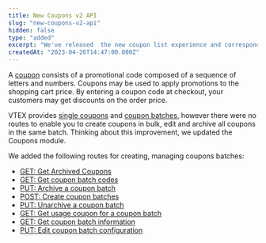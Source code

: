 ```yaml
---
title: New Coupons v2 API
slug: "new-coupons-v2-api"
hidden: false
type: "added"
excerpt: "We've released  the new coupon list experience and corresponding API that displays additional strategic information, and provides more settings when creating new coupons."
createdAt: "2023-04-26T14:47:00.000Z"
---
```


A [coupon](https://help.vtex.com/en/tutorial/cupons-beta--1aAEN3ADpz19ss5JCIEBdL) consists of a promotional code composed of a sequence of letters and numbers. Coupons may be used to apply promotions to the shopping cart price. By entering a coupon code at checkout, your customers may get discounts on the order price.

VTEX provides [single coupons](https://help.vtex.com/en/tutorial/coupons-beta--1aAEN3ADpz19ss5JCIEBdL#single-coupons) and [coupon batches](https://help.vtex.com/en/tutorial/coupons-beta--1aAEN3ADpz19ss5JCIEBdL#coupon-batches), however there were no routes to enable you to create coupons in bulk, edit and archive all coupons in the same batch. Thinking about this improvement, we updated the Coupons module.

We added the following routes for creating, managing coupons batches:

- [GET: Get Archived Coupons](https://developers.vtex.com/docs/api-reference/promotions-and-taxes-api-v2#get-/coupon/group/archived)
- [GET: Get coupon batch codes](https://developers.vtex.com/docs/api-reference/promotions-and-taxes-api-v2#get-/coupon/group/-groupingKey-/codes)
- [PUT: Archive a coupon batch](https://developers.vtex.com/docs/api-reference/promotions-and-taxes-api-v2#put-/coupon/group/-groupingKey-/archive)
- [POST: Create coupon batches](https://developers.vtex.com/docs/api-reference/promotions-and-taxes-api-v2#post-/coupon/group)
- [PUT: Unarchive a coupon batch](https://developers.vtex.com/docs/api-reference/promotions-and-taxes-api-v2#put-/coupon/group/-groupingKey-/unarchive)
- [GET: Get usage coupon for a coupon batch](https://developers.vtex.com/docs/api-reference/promotions-and-taxes-api-v2#get-/coupon/usage-count/group/-groupingKey-)
- [GET: Get coupon batch information](https://developers.vtex.com/docs/api-reference/promotions-and-taxes-api-v2#get-/coupon/group/-groupingKey-)
- [PUT: Edit coupon batch configuration](https://developers.vtex.com/docs/api-reference/promotions-and-taxes-api-v2#put-/coupon/group/-groupingKey-)
